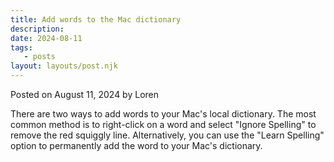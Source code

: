 ```yaml
---
title: Add words to the Mac dictionary
description:
date: 2024-08-11
tags:
   - posts
layout: layouts/post.njk
---
```


Posted on August 11, 2024 by Loren

There are two ways to add words to your Mac's local dictionary. The most common method is to right-click on a word and select "Ignore Spelling" to remove the red squiggly line. Alternatively, you can use the "Learn Spelling" option to permanently add the word to your Mac's dictionary.
